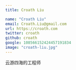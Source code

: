 ```yaml
---
title: Croath Liu

name: "Croath Liu"
email: Croath.Liu@gmail.com
url: https://croath.com
twitter: croath
github: croath
google: 108566152424457191834
image: "croath-liu.jpg"
---
```


云游四海的工程师
